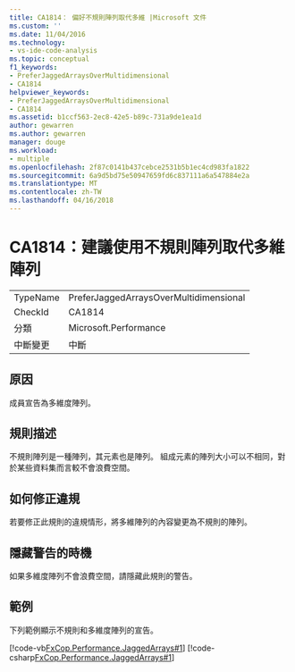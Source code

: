 ```yaml
---
title: CA1814： 偏好不規則陣列取代多維 |Microsoft 文件
ms.custom: ''
ms.date: 11/04/2016
ms.technology:
- vs-ide-code-analysis
ms.topic: conceptual
f1_keywords:
- PreferJaggedArraysOverMultidimensional
- CA1814
helpviewer_keywords:
- PreferJaggedArraysOverMultidimensional
- CA1814
ms.assetid: b1ccf563-2ec8-42e5-b89c-731a9de1ea1d
author: gewarren
ms.author: gewarren
manager: douge
ms.workload:
- multiple
ms.openlocfilehash: 2f87c0141b437cebce2531b5b1ec4cd983fa1822
ms.sourcegitcommit: 6a9d5bd75e50947659fd6c837111a6a547884e2a
ms.translationtype: MT
ms.contentlocale: zh-TW
ms.lasthandoff: 04/16/2018
---
```

# <a name="ca1814-prefer-jagged-arrays-over-multidimensional"></a>CA1814：建議使用不規則陣列取代多維陣列
|||  
|-|-|  
|TypeName|PreferJaggedArraysOverMultidimensional|  
|CheckId|CA1814|  
|分類|Microsoft.Performance|  
|中斷變更|中斷|  
  
## <a name="cause"></a>原因  
 成員宣告為多維度陣列。  
  
## <a name="rule-description"></a>規則描述  
 不規則陣列是一種陣列，其元素也是陣列。 組成元素的陣列大小可以不相同，對於某些資料集而言較不會浪費空間。  
  
## <a name="how-to-fix-violations"></a>如何修正違規  
 若要修正此規則的違規情形，將多維陣列的內容變更為不規則的陣列。  
  
## <a name="when-to-suppress-warnings"></a>隱藏警告的時機  
 如果多維度陣列不會浪費空間，請隱藏此規則的警告。  
  
## <a name="example"></a>範例  
 下列範例顯示不規則和多維度陣列的宣告。  
  
 [!code-vb[FxCop.Performance.JaggedArrays#1](../code-quality/codesnippet/VisualBasic/ca1814-prefer-jagged-arrays-over-multidimensional_1.vb)]
 [!code-csharp[FxCop.Performance.JaggedArrays#1](../code-quality/codesnippet/CSharp/ca1814-prefer-jagged-arrays-over-multidimensional_1.cs)]
